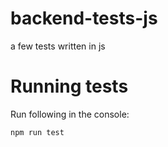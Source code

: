 # backend-tests-js
a few tests written in js


# Running tests

Run following in the console:

    npm run test
